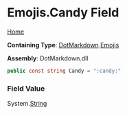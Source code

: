 # Emojis\.Candy Field

[Home](../../../README.md)

**Containing Type**: [DotMarkdown](../../README.md)\.[Emojis](../README.md)

**Assembly**: DotMarkdown\.dll

```csharp
public const string Candy = ":candy:"
```

### Field Value

System\.[String](https://docs.microsoft.com/en-us/dotnet/api/system.string)